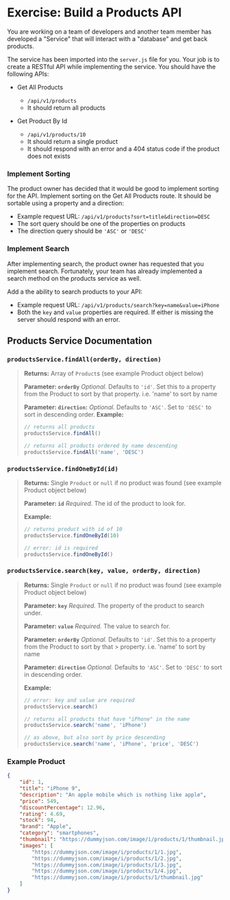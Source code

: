 # Exercise: Build a Products API

You are working on a team of developers and another team member has developed a "Service" that will interact with a "database" and get back products.

The service has been imported into the `server.js` file for you. Your job is to create a RESTful API while implementing the service. You should have the following APIs:

* Get All Products
  * `/api/v1/products`
  * It should return all products

* Get Product By Id
  * `/api/v1/products/10`
  * It should return a single product
  * It should respond with an error and a 404 status code if the product does not exists

### Implement Sorting

The product owner has decided that it would be good to implement sorting for the API. Implement sorting on the Get All Products route. It should be sortable using a property and a direction:
* Example request URL: `/api/v1/products?sort=title&direction=DESC`
* The sort query should be one of the properties on products
* The direction query should be `'ASC'` or `'DESC'`

### Implement Search

After implementing search, the product owner has requested that you implement search. Fortunately, your team has already implemented a search method on the products service as well.

Add a the ability to search products to your API:
* Example request URL: `/api/v1/products/search?key=name&value=iPhone`
* Both the `key` and `value` properties are required. If either is missing the server should respond with an error.

## Products Service Documentation

### `productsService.findAll(orderBy, direction)`

> **Returns:** Array of `Product`s (see example Product object below)
>
> **Parameter: `orderBy`** *Optional.* Defaults to `'id'`. Set this to a property from the Product to sort by that property. i.e. 'name' to sort by name
>
> **Parameter: `direction`:** *Optional.* Defaults to `'ASC'`. Set to `'DESC'` to sort in descending order.
> **Example:**
> ```js
> // returns all products
> productsService.findAll()
> 
> // returns all products ordered by name descending
> productsService.findAll('name', 'DESC')

### `productsService.findOneById(id)`

> **Returns:** Single `Product` or `null` if no product was found (see example Product object below)
> 
> **Parameter: `id`** *Required.* The id of the product to look for.
> 
> **Example:**
> ```js
> // returns product with id of 10
> productsService.findOneById(10)
> 
> // error: id is required
> productsService.findOneById()
> ```

### `productsService.search(key, value, orderBy, direction)`

> **Returns:** Single `Product` or `null` if no product was found (see example Product object below)
> 
> **Parameter: `key`** *Required.* The property of the product to search under.
> 
> **Parameter: `value`** *Required.* The value to search for.
> 
> **Parameter: `orderBy`** *Optional.* Defaults to `'id'`. Set this to a property from the Product to sort by that > property. i.e. 'name' to sort by name
> 
> **Parameter: `direction`** *Optional.* Defaults to `'ASC'`. Set to `'DESC'` to sort in descending order.
>
> **Example:**
> ```js
> // error: key and value are required
> productsService.search()
> 
> // returns all products that have "iPhone" in the name
> productsService.search('name', 'iPhone')
> 
> // as above, but also sort by price descending
> productsService.search('name', 'iPhone', 'price', 'DESC')
> ```

### Example Product
```json
{
    "id": 1,
    "title": "iPhone 9",
    "description": "An apple mobile which is nothing like apple",
    "price": 549,
    "discountPercentage": 12.96,
    "rating": 4.69,
    "stock": 94,
    "brand": "Apple",
    "category": "smartphones",
    "thumbnail": "https://dummyjson.com/image/i/products/1/thumbnail.jpg",
    "images": [
        "https://dummyjson.com/image/i/products/1/1.jpg",
        "https://dummyjson.com/image/i/products/1/2.jpg",
        "https://dummyjson.com/image/i/products/1/3.jpg",
        "https://dummyjson.com/image/i/products/1/4.jpg",
        "https://dummyjson.com/image/i/products/1/thumbnail.jpg"
    ]
}
```